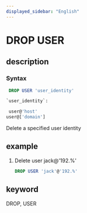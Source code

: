 ```yaml
---
displayed_sidebar: "English"
---
```


# DROP USER

## description

### Syntax

```sql
 DROP USER 'user_identity'

`user_identity`:

 user@'host'
user@['domain']
```

 Delete a specified user identity

## example

1. Delete user jack@'192.%'

    ```sql
    DROP USER 'jack'@'192.%'
    ```

## keyword

DROP, USER

